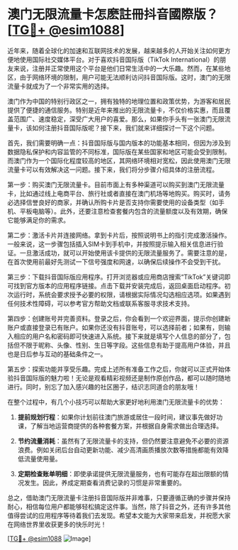 # 澳门无限流量卡怎麽註冊抖音國際版？[[TG💪+ @esim1088](https://t.me/s/esim1088)]

近年来，随着全球化的加速和互联网技术的发展，越来越多的人开始关注如何更方便地使用国际社交媒体平台。对于喜欢抖音国际版（TikTok International）的朋友来说，注册并正常使用这个平台是他们日常生活中的一大乐趣。然而，在某些地区，由于网络环境的限制，用户可能无法顺利访问抖音国际版。这时，澳门的无限流量卡就成为了一个非常实用的选择。

澳门作为中国的特别行政区之一，拥有独特的地理位置和政策优势，为游客和居民提供了便捷的通信服务。特别是近年来推出的无限流量卡，不仅价格实惠，而且覆盖范围广、速度稳定，深受广大用户的喜爱。那么，如果你手头有一张澳门无限流量卡，该如何注册抖音国际版呢？接下来，我们就来详细探讨一下这个问题。

首先，我们需要明确一点：抖音国际版与国内版本的功能基本相同，但因为涉及到数据隐私保护和内容监管的不同标准，国际版在某些国家和地区可能会受到限制。而澳门作为一个国际化程度较高的地区，其网络环境相对宽松，因此使用澳门无限流量卡可以有效解决这一问题。接下来，我们将分步骤介绍具体的注册流程。

第一步：购买澳门无限流量卡。目前市面上有多种渠道可以购买到澳门无限流量卡，比如通过线上电商平台、旅行社或者直接在澳门机场等地购买。购买时，请务必选择信誉良好的商家，并确认所购卡片是否支持你需要使用的设备类型（如手机、平板电脑等）。此外，还要注意检查套餐内包含的流量额度以及有效期，确保它能够满足你的需求。

第二步：激活卡片并连接网络。拿到卡片后，按照说明书上的指引完成激活操作。一般来说，这一步骤包括插入SIM卡到手机中，并按照提示输入相关信息进行验证。一旦激活成功，就可以开始使用该卡提供的无限流量服务了。需要注意的是，在首次使用前最好先测试一下信号强度和网速，以确保后续操作不会受到干扰。

第三步：下载抖音国际版应用程序。打开浏览器或应用商店搜索“TikTok”关键词即可找到官方版本的应用程序链接。点击下载并安装完成后，返回桌面启动程序。初次运行时，系统会要求授予必要的权限，请根据实际情况勾选相应选项。如果遇到任何技术性障碍，可以参考官方帮助文档或联系客服寻求技术支持。

第四步：创建账号并完善资料。登录之后，你会看到一个欢迎界面，提示你创建新账户或直接登录已有账户。如果你还没有抖音账号，可以选择前者；如果有，则输入相应的用户名和密码即可快速进入系统。接下来就是填写个人信息的部分了，包括但不限于昵称、头像、性别、生日等字段。这些信息有助于提高用户体验，并且也是日后参与互动的基础条件之一。

第五步：探索功能并享受乐趣。完成上述所有准备工作之后，你就可以正式开始体验抖音国际版的魅力啦！无论是观看精彩视频还是制作原创作品，都可以随时随地进行。同时，别忘了加入感兴趣的社区圈子，结识志同道合的朋友哦！

在整个过程中，有几个小技巧可以帮助大家更好地利用澳门无限流量卡的优势：

1. **提前规划行程**：如果你计划前往澳门旅游或居住一段时间，建议事先做好功课，了解当地运营商提供的各种套餐方案，并根据自身需求做出合理选择。
   
2. **节约流量消耗**：虽然有了无限流量卡的支持，但仍然要注意避免不必要的资源浪费。例如关闭后台自动更新功能、减少高清画质播放次数等措施都能有效降低流量使用量。

3. **定期检查账单明细**：即使承诺提供无限流量服务，也有可能存在超出限额的情况发生。因此，养成定期查看消费记录的习惯是非常重要的。

总之，借助澳门无限流量卡注册抖音国际版并非难事，只要遵循正确的步骤并保持耐心，相信每位用户都能够轻松搞定这件事。当然，除了抖音之外，还有许多其他值得尝试的应用程序等待着我们去发现。希望本文能为大家带来启发，并祝愿大家在网络世界里收获更多的快乐时光！

[[TG💪+ @esim1088](https://t.me/s/esim1088) ![Image](https://i.postimg.cc/4NQfJmqS/Snipaste-2025-05-13-00-14-12.png)]